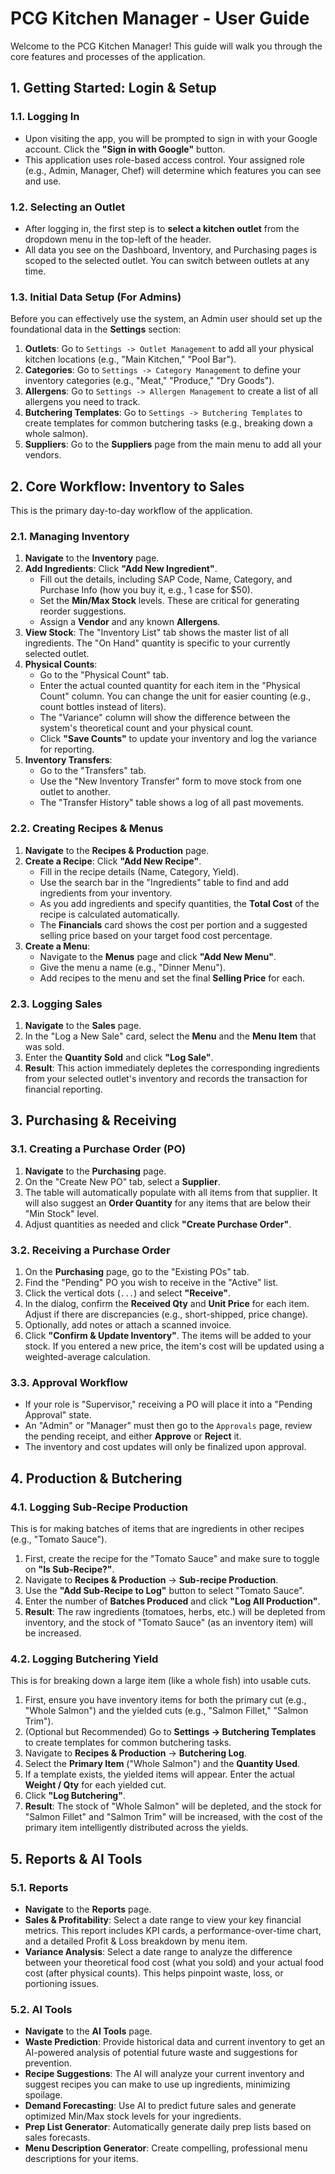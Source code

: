 # PCG Kitchen Manager - User Guide

Welcome to the PCG Kitchen Manager! This guide will walk you through the core features and processes of the application.

## 1. Getting Started: Login & Setup

### 1.1. Logging In

-   Upon visiting the app, you will be prompted to sign in with your Google account. Click the **"Sign in with Google"** button.
-   This application uses role-based access control. Your assigned role (e.g., Admin, Manager, Chef) will determine which features you can see and use.

### 1.2. Selecting an Outlet

-   After logging in, the first step is to **select a kitchen outlet** from the dropdown menu in the top-left of the header.
-   All data you see on the Dashboard, Inventory, and Purchasing pages is scoped to the selected outlet. You can switch between outlets at any time.

### 1.3. Initial Data Setup (For Admins)

Before you can effectively use the system, an Admin user should set up the foundational data in the **Settings** section:

1.  **Outlets**: Go to `Settings -> Outlet Management` to add all your physical kitchen locations (e.g., "Main Kitchen," "Pool Bar").
2.  **Categories**: Go to `Settings -> Category Management` to define your inventory categories (e.g., "Meat," "Produce," "Dry Goods").
3.  **Allergens**: Go to `Settings -> Allergen Management` to create a list of all allergens you need to track.
4.  **Butchering Templates**: Go to `Settings -> Butchering Templates` to create templates for common butchering tasks (e.g., breaking down a whole salmon).
5.  **Suppliers**: Go to the **Suppliers** page from the main menu to add all your vendors.

## 2. Core Workflow: Inventory to Sales

This is the primary day-to-day workflow of the application.

### 2.1. Managing Inventory

1.  **Navigate** to the **Inventory** page.
2.  **Add Ingredients**: Click **"Add New Ingredient"**.
    -   Fill out the details, including SAP Code, Name, Category, and Purchase Info (how you buy it, e.g., 1 case for $50).
    -   Set the **Min/Max Stock** levels. These are critical for generating reorder suggestions.
    -   Assign a **Vendor** and any known **Allergens**.
3.  **View Stock**: The "Inventory List" tab shows the master list of all ingredients. The "On Hand" quantity is specific to your currently selected outlet.
4.  **Physical Counts**:
    -   Go to the "Physical Count" tab.
    -   Enter the actual counted quantity for each item in the "Physical Count" column. You can change the unit for easier counting (e.g., count bottles instead of liters).
    -   The "Variance" column will show the difference between the system's theoretical count and your physical count.
    -   Click **"Save Counts"** to update your inventory and log the variance for reporting.
5.  **Inventory Transfers**:
    -   Go to the "Transfers" tab.
    -   Use the "New Inventory Transfer" form to move stock from one outlet to another.
    -   The "Transfer History" table shows a log of all past movements.

### 2.2. Creating Recipes & Menus

1.  **Navigate** to the **Recipes & Production** page.
2.  **Create a Recipe**: Click **"Add New Recipe"**.
    -   Fill in the recipe details (Name, Category, Yield).
    -   Use the search bar in the "Ingredients" table to find and add ingredients from your inventory.
    -   As you add ingredients and specify quantities, the **Total Cost** of the recipe is calculated automatically.
    -   The **Financials** card shows the cost per portion and a suggested selling price based on your target food cost percentage.
3.  **Create a Menu**:
    -   Navigate to the **Menus** page and click **"Add New Menu"**.
    -   Give the menu a name (e.g., "Dinner Menu").
    -   Add recipes to the menu and set the final **Selling Price** for each.

### 2.3. Logging Sales

1.  **Navigate** to the **Sales** page.
2.  In the "Log a New Sale" card, select the **Menu** and the **Menu Item** that was sold.
3.  Enter the **Quantity Sold** and click **"Log Sale"**.
4.  **Result**: This action immediately depletes the corresponding ingredients from your selected outlet's inventory and records the transaction for financial reporting.

## 3. Purchasing & Receiving

### 3.1. Creating a Purchase Order (PO)

1.  **Navigate** to the **Purchasing** page.
2.  On the "Create New PO" tab, select a **Supplier**.
3.  The table will automatically populate with all items from that supplier. It will also suggest an **Order Quantity** for any items that are below their "Min Stock" level.
4.  Adjust quantities as needed and click **"Create Purchase Order"**.

### 3.2. Receiving a Purchase Order

1.  On the **Purchasing** page, go to the "Existing POs" tab.
2.  Find the "Pending" PO you wish to receive in the "Active" list.
3.  Click the vertical dots (`...`) and select **"Receive"**.
4.  In the dialog, confirm the **Received Qty** and **Unit Price** for each item. Adjust if there are discrepancies (e.g., short-shipped, price change).
5.  Optionally, add notes or attach a scanned invoice.
6.  Click **"Confirm & Update Inventory"**. The items will be added to your stock. If you entered a new price, the item's cost will be updated using a weighted-average calculation.

### 3.3. Approval Workflow

-   If your role is "Supervisor," receiving a PO will place it into a "Pending Approval" state.
-   An "Admin" or "Manager" must then go to the `Approvals` page, review the pending receipt, and either **Approve** or **Reject** it.
-   The inventory and cost updates will only be finalized upon approval.

## 4. Production & Butchering

### 4.1. Logging Sub-Recipe Production

This is for making batches of items that are ingredients in other recipes (e.g., "Tomato Sauce").

1.  First, create the recipe for the "Tomato Sauce" and make sure to toggle on **"Is Sub-Recipe?"**.
2.  Navigate to **Recipes & Production** -> **Sub-recipe Production**.
3.  Use the **"Add Sub-Recipe to Log"** button to select "Tomato Sauce".
4.  Enter the number of **Batches Produced** and click **"Log All Production"**.
5.  **Result**: The raw ingredients (tomatoes, herbs, etc.) will be depleted from inventory, and the stock of "Tomato Sauce" (as an inventory item) will be increased.

### 4.2. Logging Butchering Yield

This is for breaking down a large item (like a whole fish) into usable cuts.

1.  First, ensure you have inventory items for both the primary cut (e.g., "Whole Salmon") and the yielded cuts (e.g., "Salmon Fillet," "Salmon Trim").
2.  (Optional but Recommended) Go to **Settings -> Butchering Templates** to create templates for common butchering tasks.
3.  Navigate to **Recipes & Production** -> **Butchering Log**.
4.  Select the **Primary Item** ("Whole Salmon") and the **Quantity Used**.
5.  If a template exists, the yielded items will appear. Enter the actual **Weight / Qty** for each yielded cut.
6.  Click **"Log Butchering"**.
7.  **Result**: The stock of "Whole Salmon" will be depleted, and the stock for "Salmon Fillet" and "Salmon Trim" will be increased, with the cost of the primary item intelligently distributed across the yields.

## 5. Reports & AI Tools

### 5.1. Reports

-   **Navigate** to the **Reports** page.
-   **Sales & Profitability**: Select a date range to view your key financial metrics. This report includes KPI cards, a performance-over-time chart, and a detailed Profit & Loss breakdown by menu item.
-   **Variance Analysis**: Select a date range to analyze the difference between your theoretical food cost (what you sold) and your actual food cost (after physical counts). This helps pinpoint waste, loss, or portioning issues.

### 5.2. AI Tools

-   **Navigate** to the **AI Tools** page.
-   **Waste Prediction**: Provide historical data and current inventory to get an AI-powered analysis of potential future waste and suggestions for prevention.
-   **Recipe Suggestions**: The AI will analyze your current inventory and suggest recipes you can make to use up ingredients, minimizing spoilage.
-   **Demand Forecasting**: Use AI to predict future sales and generate optimized Min/Max stock levels for your ingredients.
-   **Prep List Generator**: Automatically generate daily prep lists based on sales forecasts.
-   **Menu Description Generator**: Create compelling, professional menu descriptions for your items.

